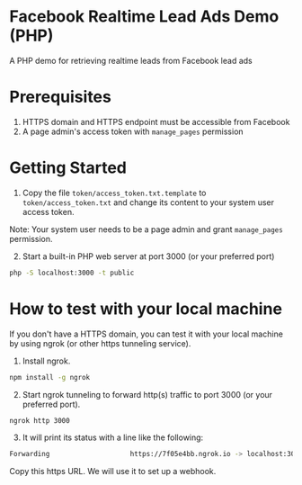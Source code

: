 Facebook Realtime Lead Ads Demo (PHP)
=========================================
A PHP demo for retrieving realtime leads from Facebook lead ads

Prerequisites
=============
1. HTTPS domain and HTTPS endpoint must be accessible from Facebook
2. A page admin's access token with `manage_pages` permission

Getting Started
===============
1. Copy the file `token/access_token.txt.template` to `token/access_token.txt` and change its content to your system user access token. 

Note: Your system user needs to be a page admin and grant `manage_pages` permission.

2. Start a built-in PHP web server at port 3000 (or your preferred port)
```bash
php -S localhost:3000 -t public
``` 

How to test with your local machine
===================================
If you don't have a HTTPS domain, you can test it with your local machine by using ngrok (or other https tunneling service).

1. Install ngrok.
```bash
npm install -g ngrok
```
2. Start ngrok tunneling to forward http(s) traffic to port 3000 (or your preferred port).
```bash
ngrok http 3000
```

3. It will print its status with a line like the following:
```bash
Forwarding                    https://7f05e4bb.ngrok.io -> localhost:3000
```
Copy this https URL. We will use it to set up a webhook.

